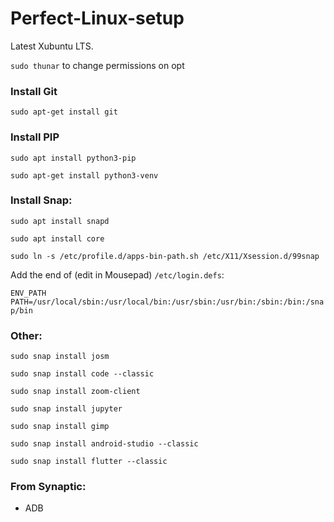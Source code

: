 # Perfect-Linux-setup

Latest Xubuntu LTS.

```sudo thunar``` to change permissions on opt


### Install Git

```sudo apt-get install git```

### Install PIP

```sudo apt install python3-pip```

```sudo apt-get install python3-venv```


### Install Snap:

```sudo apt install snapd```

```sudo apt install core```

```sudo ln -s /etc/profile.d/apps-bin-path.sh /etc/X11/Xsession.d/99snap```

Add the end of (edit in Mousepad) ```/etc/login.defs```:

```ENV_PATH PATH=/usr/local/sbin:/usr/local/bin:/usr/sbin:/usr/bin:/sbin:/bin:/snap/bin```

### Other:

```sudo snap install josm```

```sudo snap install code --classic```

```sudo snap install zoom-client```

```sudo snap install jupyter```

```sudo snap install gimp```

```sudo snap install android-studio --classic```

```sudo snap install flutter --classic```


### From Synaptic:

* ADB

